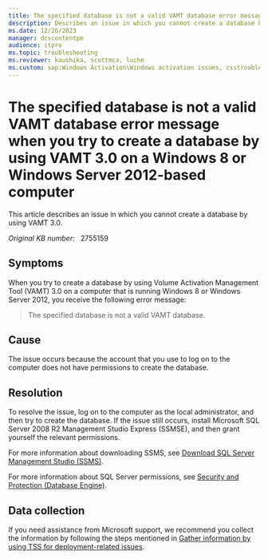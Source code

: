 ```yaml
---
title: The specified database is not a valid VAMT database error message
description: Describes an issue in which you cannot create a database by using VAMT 3.0. Additionally, you receive an error message, and events are logged in the VAMT log. This issue occurs on a computer that is running Windows 8 or Windows Server 2012.
ms.date: 12/26/2023
manager: dcscontentpm
audience: itpro
ms.topic: troubleshooting
ms.reviewer: kaushika, scottmca, luche
ms.custom: sap:Windows Activation\Windows activation issues, csstroubleshoot
---
```

# The specified database is not a valid VAMT database error message when you try to create a database by using VAMT 3.0 on a Windows 8 or Windows Server 2012-based computer

This article describes an issue in which you cannot create a database by using VAMT 3.0.

_Original KB number:_ &nbsp; 2755159

## Symptoms

When you try to create a database by using Volume Activation Management Tool (VAMT) 3.0 on a computer that is running Windows 8 or Windows Server 2012, you receive the following error message:
> The specified database is not a valid VAMT database.

## Cause

The issue occurs because the account that you use to log on to the computer does not have permissions to create the database.

## Resolution

To resolve the issue, log on to the computer as the local administrator, and then try to create the database. If the issue still occurs, install Microsoft SQL Server 2008 R2 Management Studio Express (SSMSE), and then grant yourself the relevant permissions.

For more information about downloading SSMS, see [Download SQL Server Management Studio (SSMS)](/sql/ssms/download-sql-server-management-studio-ssms).

For more information about SQL Server permissions, see [Security and Protection (Database Engine)](/sql/relational-databases/security/security-center-for-sql-server-database-engine-and-azure-sql-database).

## Data collection

If you need assistance from Microsoft support, we recommend you collect the information by following the steps mentioned in [Gather information by using TSS for deployment-related issues](../../windows-client/windows-troubleshooters/gather-information-using-tss-deployment.md).
